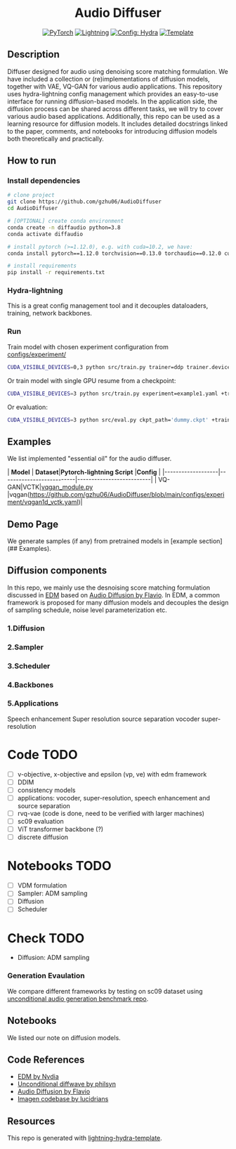 <div align="center">

# Audio Diffuser

<a href="https://pytorch.org/get-started/locally/"><img alt="PyTorch" src="https://img.shields.io/badge/PyTorch-ee4c2c?logo=pytorch&logoColor=white"></a>
<a href="https://pytorchlightning.ai/"><img alt="Lightning" src="https://img.shields.io/badge/-Lightning-792ee5?logo=pytorchlightning&logoColor=white"></a>
<a href="https://hydra.cc/"><img alt="Config: Hydra" src="https://img.shields.io/badge/Config-Hydra-89b8cd"></a>
<a href="https://github.com/ashleve/lightning-hydra-template"><img alt="Template" src="https://img.shields.io/badge/-Lightning--Hydra--Template-017F2F?style=flat&logo=github&labelColor=gray"></a><br>

</div>

## Description

Diffuser designed for audio using denoising score matching formulation. We have included a collection or (re)implementations of diffusion models, together with VAE, VQ-GAN for various audio applications. 
This repository uses hydra-lightning config management which provides an easy-to-use interface for running diffusion-based models. 
In the application side, the diffusion process can be shared across different tasks, we will try to cover various audio based applications.
Additionally, this repo can be used as a learning resource for diffusion models. It includes detailed docstrings linked to the paper, comments, and notebooks for introducing diffusion models both theoretically and practically.


## How to run

### Install dependencies

```bash
# clone project
git clone https://github.com/gzhu06/AudioDiffuser
cd AudioDiffuser

# [OPTIONAL] create conda environment
conda create -n diffaudio python=3.8
conda activate diffaudio

# install pytorch (>=1.12.0), e.g. with cuda=10.2, we have:
conda install pytorch==1.12.0 torchvision==0.13.0 torchaudio==0.12.0 cudatoolkit=10.2 -c pytorch

# install requirements
pip install -r requirements.txt
```
### Hydra-lightning

This is a great config management tool and it decouples dataloaders, training, network backbones.

### Run
Train model with chosen experiment configuration from [configs/experiment/](configs/experiment/)

```bash ddp mixed precision
CUDA_VISIBLE_DEVICES=0,3 python src/train.py trainer=ddp trainer.devices=2 experiment=example.yaml +trainer.precision=16
```

Or train model with  single GPU resume from a checkpoint:

```bash
CUDA_VISIBLE_DEVICES=3 python src/train.py experiment=example1.yaml +trainer.precision=16 ckpt_path="/path/to/ckpt/name.ckpt"
```

Or evaluation:

```bash
CUDA_VISIBLE_DEVICES=3 python src/eval.py ckpt_path='dummy.ckpt' +trainer.precision=16 experiment=example2.yaml
```

## Examples
We list implemented "essential oil" for the audio diffuser. 

| **Model**   | **Dataset**|**Pytorch-lightning Script** |**Config** |
|-------------------|--------------------------|--------------------------|
| VQ-GAN|VCTK|[vqgan_module.py](https://github.com/gzhu06/AudioDiffuser/blob/main/src/models/vqgan_module.py) |vqgan(https://github.com/gzhu06/AudioDiffuser/blob/main/configs/experiment/vqgan1d_vctk.yaml)|

## Demo Page
We generate samples (if any) from pretrained models in [example section](## Examples).


## Diffusion components
In this repo, we mainly use the desnoising score matching formulation discussed in [EDM](https://github.com/NVlabs/edm) based on [Audio Diffusion by Flavio](https://github.com/archinetai/audio-diffusion-pytorch). In EDM, a common framework is proposed for many diffusion models and decouples the design of sampling schedule, noise level parameterization etc.

### 1.Diffusion

### 2.Sampler

### 3.Scheduler

### 4.Backbones

### 5.Applications
Speech enhancement
Super resolution
source separation
vocoder
super-resolution

# Code TODO
- [ ] v-objective, x-objective and epsilon (vp, ve) with edm framework
- [ ] DDIM
- [ ] consistency models
- [ ] applications: vocoder, super-resolution, speech enhancement and source separation
- [ ] rvq-vae (code is done, need to be verified with larger machines)
- [ ] sc09 evaluation
- [ ] ViT transformer backbone (?)
- [ ] discrete diffusion

# Notebooks TODO
- [ ] VDM formulation
- [ ] Sampler: ADM sampling
- [ ] Diffusion
- [ ] Scheduler

# Check TODO
- Diffusion: ADM sampling

### Generation Evaulation
We compare different frameworks by testing on sc09 dataset using [unconditional audio generation benchmark repo](https://github.com/gzhu06/Unconditional-Audio-Generation-Benchmark). 

## Notebooks

We listed our note on diffusion models.

## Code References
- [EDM by Nvdia](https://github.com/NVlabs/edm)
- [Unconditional diffwave by philsyn](https://github.com/philsyn/DiffWave-unconditional)
- [Audio Diffusion by Flavio](https://github.com/archinetai/audio-diffusion-pytorch)
- [Imagen codebase by lucidrians](https://github.com/lucidrains/imagen-pytorch)

## Resources
This repo is generated with [lightning-hydra-template](https://github.com/ashleve/lightning-hydra-template).
